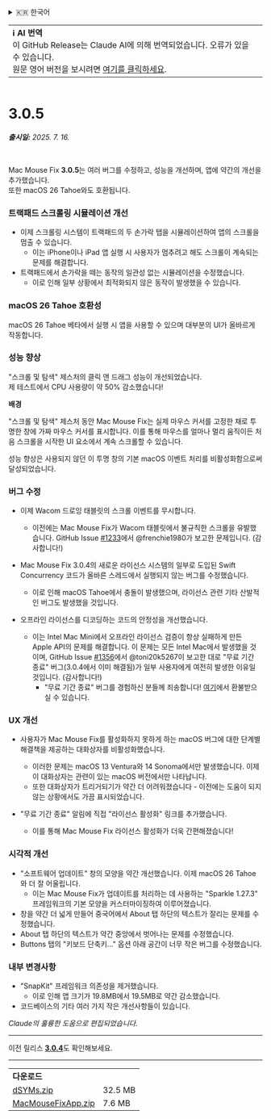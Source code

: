 <details>
<summary>🇰🇷 한국어</summary>

[🇬🇧 English (GitHub Release)](https://github.com/noah-nuebling/mac-mouse-fix/releases/tag/3.0.5)\
[🇩🇪 Deutsch](https://redirect.macmousefix.com/?target=mmf-release&tag=3.0.5&locale=de)\
[🇻🇳 Tiếng Việt](https://redirect.macmousefix.com/?target=mmf-release&tag=3.0.5&locale=vi)\
[🇨🇳 中文 (简体)](https://redirect.macmousefix.com/?target=mmf-release&tag=3.0.5&locale=zh-Hans)\
[🇨🇳 中文 (繁體)](https://redirect.macmousefix.com/?target=mmf-release&tag=3.0.5&locale=zh-Hant)\
[🇭🇰 中文（香港)](https://redirect.macmousefix.com/?target=mmf-release&tag=3.0.5&locale=zh-HK)\
**🇰🇷 한국어**\
[Help translate Mac Mouse Fix to different languages!](https://github.com/noah-nuebling/mac-mouse-fix/discussions/731)
</details>
<table align=><td>
<b>ℹ️ AI 번역</b><br>
이 GitHub Release는 Claude AI에 의해 번역되었습니다. 오류가 있을 수 있습니다.<br>
원문 영어 버전을 보시려면 <a href="https://github.com/noah-nuebling/mac-mouse-fix/releases/tag/3.0.5">여기를 클릭하세요</a>.
</td></table>

<table></table>

# 3.0.5
***출시일:** 2025. 7. 16.*

<br>

Mac Mouse Fix **3.0.5**는 여러 버그를 수정하고, 성능을 개선하며, 앱에 약간의 개선을 추가했습니다. \
또한 macOS 26 Tahoe와도 호환됩니다.

### 트랙패드 스크롤링 시뮬레이션 개선

- 이제 스크롤링 시스템이 트랙패드의 두 손가락 탭을 시뮬레이션하여 앱의 스크롤을 멈출 수 있습니다.
    - 이는 iPhone이나 iPad 앱 실행 시 사용자가 멈추려고 해도 스크롤이 계속되는 문제를 해결합니다.
- 트랙패드에서 손가락을 떼는 동작의 일관성 없는 시뮬레이션을 수정했습니다.
    - 이로 인해 일부 상황에서 최적화되지 않은 동작이 발생했을 수 있습니다.



### macOS 26 Tahoe 호환성

macOS 26 Tahoe 베타에서 실행 시 앱을 사용할 수 있으며 대부분의 UI가 올바르게 작동합니다.



### 성능 향상

"스크롤 및 탐색" 제스처의 클릭 앤 드래그 성능이 개선되었습니다. \
제 테스트에서 CPU 사용량이 약 50% 감소했습니다!

**배경**

"스크롤 및 탐색" 제스처 동안 Mac Mouse Fix는 실제 마우스 커서를 고정한 채로 투명한 창에 가짜 마우스 커서를 표시합니다. 이를 통해 마우스를 얼마나 멀리 움직이든 처음 스크롤을 시작한 UI 요소에서 계속 스크롤할 수 있습니다.

성능 향상은 사용되지 않던 이 투명 창의 기본 macOS 이벤트 처리를 비활성화함으로써 달성되었습니다.





### 버그 수정

- 이제 Wacom 드로잉 태블릿의 스크롤 이벤트를 무시합니다.
    - 이전에는 Mac Mouse Fix가 Wacom 태블릿에서 불규칙한 스크롤을 유발했습니다. GitHub Issue [#1233](https://github.com/noah-nuebling/mac-mouse-fix/issues/1233)에서 @frenchie1980가 보고한 문제입니다. (감사합니다!)
    
- Mac Mouse Fix 3.0.4의 새로운 라이선스 시스템의 일부로 도입된 Swift Concurrency 코드가 올바른 스레드에서 실행되지 않는 버그를 수정했습니다.
    - 이로 인해 macOS Tahoe에서 충돌이 발생했으며, 라이선스 관련 기타 산발적인 버그도 발생했을 것입니다.
- 오프라인 라이선스를 디코딩하는 코드의 안정성을 개선했습니다.
    - 이는 Intel Mac Mini에서 오프라인 라이선스 검증이 항상 실패하게 만든 Apple API의 문제를 해결합니다. 이 문제는 모든 Intel Mac에서 발생했을 것이며, GitHub Issue [#1356](https://github.com/noah-nuebling/mac-mouse-fix/issues/1356)에서 @toni20k5267이 보고한 대로 "무료 기간 종료" 버그(3.0.4에서 이미 해결됨)가 일부 사용자에게 여전히 발생한 이유일 것입니다. (감사합니다!)
        - "무료 기간 종료" 버그를 경험하신 분들께 죄송합니다! [여기](https://redirect.macmousefix.com/?target=mmf-apply-for-refund&locale=ko)에서 환불받으실 수 있습니다.
     
     

### UX 개선

- 사용자가 Mac Mouse Fix를 활성화하지 못하게 하는 macOS 버그에 대한 단계별 해결책을 제공하는 대화상자를 비활성화했습니다.
    - 이러한 문제는 macOS 13 Ventura와 14 Sonoma에서만 발생했습니다. 이제 이 대화상자는 관련이 있는 macOS 버전에서만 나타납니다.
    - 또한 대화상자가 트리거되기가 약간 더 어려워졌습니다 - 이전에는 도움이 되지 않는 상황에서도 가끔 표시되었습니다.
    
- "무료 기간 종료" 알림에 직접 "라이선스 활성화" 링크를 추가했습니다.
    - 이를 통해 Mac Mouse Fix 라이선스 활성화가 더욱 간편해졌습니다!

### 시각적 개선

- "소프트웨어 업데이트" 창의 모양을 약간 개선했습니다. 이제 macOS 26 Tahoe와 더 잘 어울립니다.
    - 이는 Mac Mouse Fix가 업데이트를 처리하는 데 사용하는 "Sparkle 1.27.3" 프레임워크의 기본 모양을 커스터마이징하여 이루어졌습니다.
- 창을 약간 더 넓게 만들어 중국어에서 About 탭 하단의 텍스트가 잘리는 문제를 수정했습니다.
- About 탭 하단의 텍스트가 약간 중앙에서 벗어나는 문제를 수정했습니다.
- Buttons 탭의 "키보드 단축키..." 옵션 아래 공간이 너무 작은 버그를 수정했습니다.

### 내부 변경사항

- "SnapKit" 프레임워크 의존성을 제거했습니다.
    - 이로 인해 앱 크기가 19.8MB에서 19.5MB로 약간 감소했습니다.
- 코드베이스의 기타 여러 가지 작은 개선사항들이 있습니다.

*Claude의 훌륭한 도움으로 편집되었습니다.*

---

이전 릴리스 [**3.0.4**](https://redirect.macmousefix.com/?target=mmf-release&tag=3.0.4&locale=ko)도 확인해보세요.

---

<table align="start">
<tr>
    <td colspan=2>
        <b>다운로드</b>
    </td>
</tr>
<tr>
    <td><a href="https://github.com/noah-nuebling/mac-mouse-fix/releases/download/3.0.5/dSYMs.zip">dSYMs.zip</a></td>
    <td>32.5 MB</td>
</tr>
<tr>
    <td><a href="https://github.com/noah-nuebling/mac-mouse-fix/releases/download/3.0.5/MacMouseFixApp.zip">MacMouseFixApp.zip</a></td>
    <td>7.6 MB</td>
</tr>
</table>